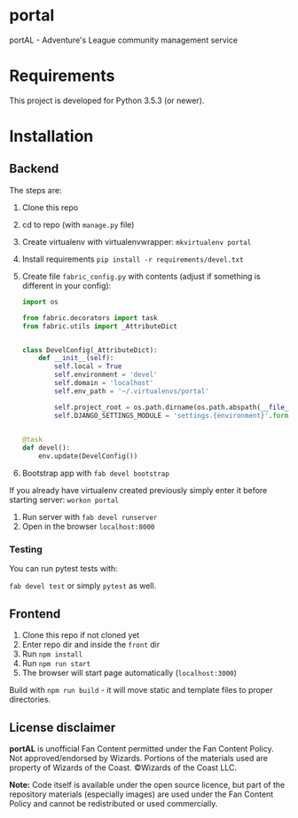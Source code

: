 # portal
portAL - Adventure's League community management service

# Requirements

This project is developed for Python 3.5.3 (or newer). 

# Installation

## Backend

The steps are:

1. Clone this repo
1. cd to repo (with `manage.py` file)
1. Create virtualenv with virtualenvwrapper: `mkvirtualenv portal`
1. Install requirements `pip install -r requirements/devel.txt`
1. Create file `fabric_config.py` with contents (adjust if something is different in your config):

    ```python
    import os
    
    from fabric.decorators import task
    from fabric.utils import _AttributeDict


    class DevelConfig(_AttributeDict):
        def __init__(self):
            self.local = True
            self.environment = 'devel'
            self.domain = 'localhost'
            self.env_path = '~/.virtualenvs/portal'

            self.project_root = os.path.dirname(os.path.abspath(__file__))
            self.DJANGO_SETTINGS_MODULE = 'settings.{environment}'.format(**self)
    
            
    @task
    def devel():
        env.update(DevelConfig())

    ```

1. Bootstrap app with `fab devel bootstrap`

If you already have virtualenv created previously simply enter it before starting server: `workon portal`

1. Run server with `fab devel runserver`
1. Open in the browser `localhost:8000`

### Testing

You can run pytest tests with:

`fab devel test` or simply `pytest` as well.

## Frontend

1. Clone this repo if not cloned yet
1. Enter repo dir and inside the `front` dir 
1. Run `npm install`
1. Run `npm run start`
1. The browser will start page automatically (`localhost:3000`)

Build with `npm run build` - it will move static and template files to proper directories.

## License disclaimer

**portAL** is unofficial Fan Content permitted under the Fan Content Policy. Not approved/endorsed by Wizards. Portions of the materials used are property of Wizards of the Coast. ©Wizards of the Coast LLC. 

**Note:** Code itself is available under the open source licence, but part of the repository materials (especially images) are used under the Fan Content Policy and cannot be redistributed or used commercially.
